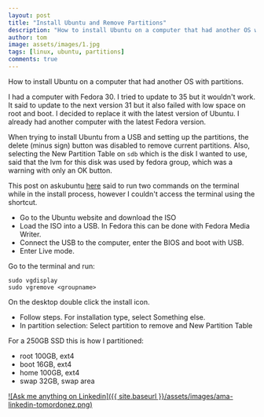 ```yaml
---
layout: post
title: "Install Ubuntu and Remove Partitions"
description: "How to install Ubuntu on a computer that had another OS with partitions"
author: tom
image: assets/images/1.jpg
tags: [linux, ubuntu, partitions]
comments: true
---
```


How to install Ubuntu on a computer that had another OS with partitions.

I had a computer with Fedora 30. I tried to update to 35 but it wouldn't work. It said to update to the next version 31 but it also failed with low space on root and boot. I decided to replace it with the latest version of Ubuntu. I already had another computer with the latest Fedora version.

When trying to install Ubuntu from a USB and setting up the partitions, the delete (minus sign) button was disabled to remove current partitions. Also, selecting the New Partition Table on `sdb` which is the disk I wanted to use, said that the lvm for this disk was used by fedora group, which was a warning with only an OK button.

This post on askubuntu [here](https://askubuntu.com/questions/228136/how-to-remove-all-lvs-vgs-and-partitions-on-all-drives-before-installing-12-04) said to run two commands on the terminal while in the install process, however I couldn't access the terminal using the shortcut.

* Go to the Ubuntu website and download the ISO
* Load the ISO into a USB. In Fedora this can be done with Fedora Media Writer.
* Connect the USB to the computer, enter the BIOS and boot with USB.
* Enter Live mode.

Go to the terminal and run:

	sudo vgdisplay
	sudo vgremove <groupname>

On the desktop double click the install icon.

* Follow steps. For installation type, select Something else.
* In partition selection: Select partition to remove and New Partition Table

For a 250GB SSD this is how I partitioned:

* root 100GB, ext4
* boot 16GB, ext4
* home 100GB, ext4
* swap 32GB, swap area

[![Ask me anything on Linkedin]({{ site.baseurl }}/assets/images/ama-linkedin-tomordonez.png)](https://www.linkedin.com/in/tomordonez/)